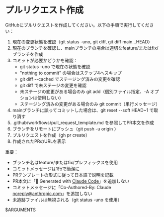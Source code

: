 # プルリクエスト作成

GitHubにプルリクエストを作成してください。以下の手順で実行してください：

1. 現在の変更状態を確認（git status -uno, git diff, git diff main...HEAD）
2. 現在のブランチを確認し、mainブランチの場合は適切なfeature/またはfix/ブランチを作成
3. コミットが必要かどうかを確認：
   - git status -uno で現在の状態を確認
   - "nothing to commit" の場合はステップ4へスキップ
   - git diff --cached でステージング済みの変更を確認
   - git diff で未ステージの変更を確認
   - 未ステージの変更がある場合のみ git add（個別ファイル指定、-A オプションは使用しない）
   - ステージング済みの変更がある場合のみ git commit（単行メッセージ）
4. mainブランチに誤ってコミットした場合は、git reset --soft HEAD~1 で取り消す
5. .github/workflows/pull_request_template.md を参照してPR本文を作成
6. ブランチをリモートにプッシュ（git push -u origin <branch-name>）
7. プルリクエストを作成（gh pr create）
8. 作成されたPRのURLを表示

重要：

- ブランチ名はfeature/またはfix/プレフィックスを使用
- コミットメッセージは1行で簡潔に
- PRテンプレートの形式に従って日本語で説明を記載
- PR本文に「🤖 Generated with [Claude Code](https://claude.ai/code)」を追加しない
- コミットメッセージに「Co-Authored-By: Claude <noreply@anthropic.com>」を追加しない
- 未追跡ファイルは無視される（git status -uno を使用）

$ARGUMENTS
